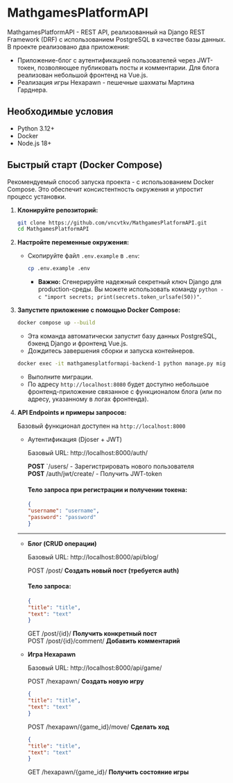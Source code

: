 # MathgamesPlatformAPI

MathgamesPlatformAPI - REST API, реализованный на Django REST Framework (DRF) с использованием PostgreSQL в качестве базы данных. В проекте реализовано два приложения:

*   Приложение-блог с аутентификацией пользователей через JWT-токен, позволяющее публиковать посты и комментарии. Для блога реализован небольшой фронтенд на Vue.js.
*   Реализация игры Hexapawn - пешечные шахматы Мартина Гарднера.
 

## Необходимые условия

*   Python 3.12+
*   Docker
*   Node.js 18+

## Быстрый старт (Docker Compose)

Рекомендуемый способ запуска проекта - с использованием Docker Compose. Это обеспечит консистентность окружения и упростит процесс установки.

1.  **Клонируйте репозиторий:**

    ```bash
    git clone https://github.com/vncvtkv/MathgamesPlatformAPI.git
    cd MathgamesPlatformAPI
    ```

2.  **Настройте переменные окружения:**

    *   Скопируйте файл `.env.example` в `.env`:

        ```bash
        cp .env.example .env
        ```
        
        *   **Важно:** Сгенерируйте надежный секретный ключ Django для production-среды. Вы можете использовать команду `python -c "import secrets; print(secrets.token_urlsafe(50))"`.

3.  **Запустите приложение с помощью Docker Compose:**

    ```bash
    docker compose up --build
    ```
    *   Эта команда автоматически запустит базу данных PostgreSQL, бэкенд Django и фронтенд Vue.js.
    *   Дождитесь завершения сборки и запуска контейнеров.

    ```bash
    docker exec -it mathgamesplatformapi-backend-1 python manage.py migrate
    ```
    *   Выполните миграции.
    *   По адресу `http://localhost:8080` будет доступно небольшое фронтенд-приложение связанное с функционалом блога (или по адресу, указанному в логах фронтенда).

4.  **API Endpoints и примеры запросов:**

    Базовый функционал доступен на `http://localhost:8000`

    * Аутентификация (Djoser + JWT)

        Базовый URL: http://localhost:8000/auth/

        **POST** `/users/ - Зарегистрировать нового пользователя<br>
        **POST**  /auth/jwt/create/ - Получить JWT-token


        #### Тело запроса при регистрации и получении токена:

        ```json
        {
        "username": "username",
        "password": "password"
        }

        ```



    ---

    * **Блог (CRUD операции)**

        Базовый URL: http://localhost:8000/api/blog/

        POST	/post/	**Создать новый пост (требуется auth)**
        #### Тело запроса:

        ```json
        {
        "title": "title",
        "text": "text"
        }

        ```

        GET	   /post/{id}/	**Получить конкретный пост**<br>
        POST	/post/{id}/comment/	**Добавить комментарий**


    * **Игра Hexapawn**

        Базовый URL: http://localhost:8000/api/game/

        POST	/hexapawn/	**Создать новую игру**<br>
        ```json
        {
        "title": "title",
        "text": "text"
        }

        ```
        POST	/hexapawn/{game_id}/move/	**Сделать ход**<br>
        ```json
        {
        "title": "title",
        "text": "text"
        }

        ```
        GET	/hexapawn/{game_id}/	**Получить состояние игры**


